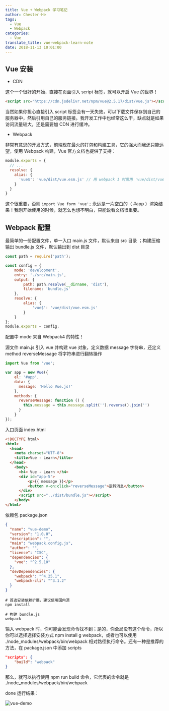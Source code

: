 ```yaml
---
title: Vue + Webpack 学习笔记
author: Chester-He
tags:
  - Vue
  - Webpack
categories:
  - Vue
translate_title: vue-webpack-learn-note
date: 2018-11-13 10:01:00
---
```


## Vue 安装

- CDN

这个一个很好的开始，直接在页面引入 script 标签，就可以开启 Vue 的世界！

```html
<script src="https://cdn.jsdelivr.net/npm/vue@2.5.17/dist/vue.js"></script>
```

当然如果你担心直接引入 script 标签会有一天失效，可以下载文件保存到自己的服务器中，然后引用自己的服务链接。我开发工作中也经常这么干，缺点就是如果访问流量较大，还是需要加 CDN 进行缓冲。

- Webpack

非常有意思的开发方式，前端现在最火的打包和构建工具，它的强大而我还只能远望，使用 Webpack 构建，Vue 官方文档也提供了支持：

```js
module.exports = {
  // ...
  resolve: {
    alias: {
      'vue$': 'vue/dist/vue.esm.js' // 用 webpack 1 时需用 'vue/dist/vue.common.js'
    }
  }
}
```

这个很重要，否则 `import Vue form 'vue';` 永远是一片空白的（ #app ）渲染结果！我刚开始使用的时候，就怎么也想不明白，只能说看文档很重要。

## Webpack 配置

最简单的一份配置文件，单一入口 main.js 文件，默认来自 src 目录 ；构建压缩输出 bundle.js 文件，默认输出到 dist 目录

```js
const path = require('path');

const config = {
    mode: 'development',
    entry: './src/main.js',
    output: {
        path: path.resolve(__dirname, 'dist'),
        filename: 'bundle.js'
    },
    resolve: {
        alias: {
            'vue$': 'vue/dist/vue.esm.js'
        }
    }
};
module.exports = config;

``` 

配置中 mode 来自 Webpack4 的特性！

源文件 main.js 引入 vue 并构建 vue 对象，定义数据 message 字符串，还定义 method reverseMessage 将字符串进行翻转操作

```js
import Vue from 'vue';

var app = new Vue({
    el: '#app',
    data: {
      message: 'Hello Vue.js!'
    },
    methods: {
      reverseMessage: function () {
        this.message = this.message.split('').reverse().join('')
      }
    }
});
```

入口页面 index.html

```html
<!DOCTYPE html>
<html>
  <head>
    <meta charset="UTF-8">
    <title>Vue - Learn</title>
  </head>
    <body>
      <h4> Vue - Learn </h4>
      <div id="app-5">
          <p>{{ message }}</p>
          <button v-on:click="reverseMessage">逆转消息</button>
      </div>
      <script src="../dist/bundle.js"></script>
    </body>
</html>
```

依赖包 package.json

```json
{
  "name": "vue-demo",
  "version": "1.0.0",
  "description": "",
  "main": "webpack.config.js",
  "author": "",
  "license": "ISC",
  "dependencies": {
    "vue": "^2.5.10"
  },
  "devDependencies": {
    "webpack": "^4.25.1",
    "webpack-cli": "^3.1.2"
  }
}
```

```shell
# 首选安装依赖扩展，建议使用国内源
npm install 

# 构建 bundle.js
webpack 
```

输入 webpack 时，你可能会发现命令找不到；是的，你全局没有这个命令，所以你可以选择选择安装方式 npm install g webpack，或者也可以使用 ./node_modules/webpack/bin/webpack 相对路径执行命令。还有一种是推荐的方法，在 package.json 中添加 scripts

```json
"scripts": {
    "build": "webpack"
}
```

那么，就可以执行使用 npm run build 命令，它代表的命令就是 ./node_modules/webpack/bin/webpack


done 运行结果：

![vue-demo](/images/demo.png)
